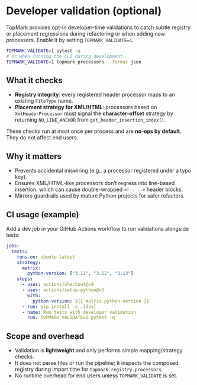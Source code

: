 <!--
topmark:header:start

  project      : TopMark
  file         : dev-validation.md
  file_relpath : docs/ci/dev-validation.md
  license      : MIT
  copyright    : (c) 2025 Olivier Biot

topmark:header:end
-->

# Developer validation (optional)

TopMark provides opt-in developer-time validations to catch subtle registry or placement regressions
during refactoring or when adding new processors. Enable it by setting `TOPMARK_VALIDATE=1`.

```bash
TOPMARK_VALIDATE=1 pytest -q
# or when running the CLI during development
TOPMARK_VALIDATE=1 topmark processors --format json
```

## What it checks

- **Registry integrity**: every registered header processor maps to an existing `FileType` name.
- **Placement strategy for XML/HTML**: processors based on `XmlHeaderProcessor` must signal the
  **character-offset** strategy by returning `NO_LINE_ANCHOR` from `get_header_insertion_index()`.

These checks run at most once per process and are **no-ops by default**. They do not affect end
users.

## Why it matters

- Prevents accidental miswiring (e.g., a processor registered under a typo key).
- Ensures XML/HTML-like processors don’t regress into line-based insertion, which can cause
  double-wrapped `<!-- -->` header blocks.
- Mirrors guardrails used by mature Python projects for safer refactors.

## CI usage (example)

Add a dev job in your GitHub Actions workflow to run validations alongside tests:

```yaml
jobs:
  tests:
    runs-on: ubuntu-latest
    strategy:
      matrix:
        python-version: ["3.11", "3.12", "3.13"]
    steps:
      - uses: actions/checkout@v4
      - uses: actions/setup-python@v5
        with:
          python-version: ${{ matrix.python-version }}
      - run: pip install -e .[dev]
      - name: Run tests with developer validation
        run: TOPMARK_VALIDATE=1 pytest -q
```

## Scope and overhead

- Validation is **lightweight** and only performs simple mapping/strategy checks.
- It does not parse files or run the pipeline; it inspects the composed registry during import time
  for `topmark.registry.processors`.
- No runtime overhead for end users unless `TOPMARK_VALIDATE` is set.
